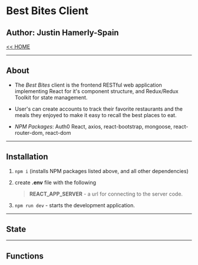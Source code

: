 # Best Bites Client

## Author: Justin Hamerly-Spain

[<< HOME](../README.md)

---

## About

- The *Best Bites* client is the frontend RESTful web application implementing React for it's component structure, and Redux/Redux Toolkit for state management.

- User's can create accounts to track their favorite restaurants and the meals they enjoyed to make it easy to recall the best places to eat.  

- *NPM Packages*: Auth0 React, axios, react-bootstrap, mongoose, react-router-dom, react-dom

---

## Installation

1. `npm i` (installs NPM packages listed above, and all other dependencies)
2. create **.env** file with the following

    > **REACT_APP_SERVER** - a url for connecting to the server code.
    <!-- >
    > **YELP_API_KEY** - an API key Procured from [Yelp Developers](https://www.yelp.com/developers/) -->

3. `npm run dev` - starts the development application.

---

## State

---

## Functions
